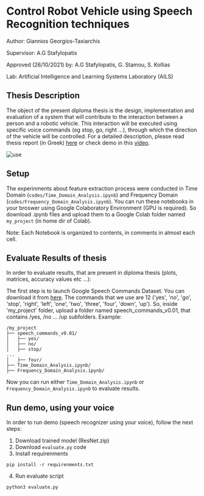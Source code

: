 # Control Robot Vehicle using Speech Recognition techniques

Author: Giannios Georgios-Taxiarchis

Supervisor: A.G Stafylopatis

Approved (26/10/2021) by: A.G Stafylopatis, G. Stamou, S. Kollias 

Lab: Artificial Intelligence and Learning Systems Laboratory (AILS)


## Thesis Description 

The object of the present diploma thesis is the design, implementation and evaluation of a system that will contribute to the interaction between a person and a robotic vehicle. This interaction will be executed using specific voice commands (eg stop, go, right ...), through which the direction of the vehicle will be controlled. For a detailed description, please read thesis report (in Greek) [here](http://artemis.cslab.ece.ntua.gr:8080/jspui/bitstream/123456789/18128/1/Thesis_Giorgos_Giannios.pdf) or check demo in this [video](https://www.youtube.com/watch?v=nEsMhEaqhxc). 

![use](https://user-images.githubusercontent.com/50829499/140767728-040f1db6-625c-47c5-b7a3-a4e49bf2b925.png)


## Setup

The experinments about feature extraction process were conducted in Time Domain (`codes/Time_Domain_Analysis.ipynb`) and Frequency Domain (`codes/Frequency_Domain_Analysis.ipynb`). You can run these notebooks in your broswer using Google Colaboratory Environment (GPU is required). So download .ipynb files and upload them to a Google Colab folder named `my_project` (in home dir of Colab).

Note: Each Notebook is organized to contents, in comments in almost each cell.

## Evaluate Results of thesis
 
In order to evaluate results, that are present in diploma thesis (plots, matrices, accuracy values etc ...):

The first step is to launch Google Speech Commands Dataset. You can download it from [here](http://download.tensorflow.org/data/speech_commands_v0.01.tar.gz). The commands that we use are 12 ('yes', 'no', 'go', 'stop', 'right', 'left', 'one', 'two', 'three', 'four', 'down', 'up'). So, inside 'my_project' folder, upload a folder named speech_commands_v0.01, that contains /yes, /no ... /up subfolders. Example:

```
/my_project
├── speech_commands_v0.01/
│   ├── yes/
│   ├── no/
│   ├── stop/
...
│   ├── four/
├── Time_Domain_Analysis.ipynb/
├── Frequency_Domain_Analysis.ipynb/
```

Now you can run either `Time_Domain_Analysis.ipynb` or `Frequency_Domain_Analysis.ipynb` to evaluate results.

## Run demo, using your voice

In order to run demo (speech recognizer using your voice), follow the next steps:

1. Download trained model (ResNet.zip)
2. Download `evaluate.py` code
3. Install requirenments  

```
pip install -r requirenments.txt
```

4. Run evaluate script

```
python3 evaluate.py
```








